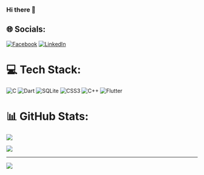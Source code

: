 ### Hi there 👋

<!--
**sumitchowdhury512/sumitchowdhury512** is a ✨ _special_ ✨ repository because its `README.md` (this file) appears on your GitHub profile.

Here are some ideas to get you started:

- 🌱 I’m currently learning ...
-->
## 🌐 Socials:
[![Facebook](https://img.shields.io/badge/Facebook-%231877F2.svg?logo=Facebook&logoColor=white)](https://facebook.com/https://www.facebook.com/sumit.chowdhury.583) [![LinkedIn](https://img.shields.io/badge/LinkedIn-%230077B5.svg?logo=linkedin&logoColor=white)](https://linkedin.com/in/https://www.linkedin.com/in/sumit-chowdhury-641970194/) 

# 💻 Tech Stack:
![C](https://img.shields.io/badge/c-%2300599C.svg?style=for-the-badge&logo=c&logoColor=white) ![Dart](https://img.shields.io/badge/dart-%230175C2.svg?style=for-the-badge&logo=dart&logoColor=white) ![SQLite](https://img.shields.io/badge/sqlite-%2307405e.svg?style=for-the-badge&logo=sqlite&logoColor=white) ![CSS3](https://img.shields.io/badge/css3-%231572B6.svg?style=for-the-badge&logo=css3&logoColor=white) ![C++](https://img.shields.io/badge/c++-%2300599C.svg?style=for-the-badge&logo=c%2B%2B&logoColor=white) ![Flutter](https://img.shields.io/badge/Flutter-%2302569B.svg?style=for-the-badge&logo=Flutter&logoColor=white)
# 📊 GitHub Stats:
![](https://github-readme-stats.vercel.app/api?username=sumitchowdhury512&theme=react&hide_border=false&include_all_commits=true&count_private=true)
<!-- ![](https://github-readme-streak-stats.herokuapp.com/?user=sumitchowdhury512&theme=react&hide_border=false)<br/> -->
![](https://github-readme-stats.vercel.app/api/top-langs/?username=sumitchowdhury512&theme=react&hide_border=false&include_all_commits=true&count_private=true&layout=compact)


---
[![](https://visitcount.itsvg.in/api?id=sumitchowdhury512&icon=0&color=0)](https://visitcount.itsvg.in)

<!-- Proudly created with GPRM ( https://gprm.itsvg.in ) -->
